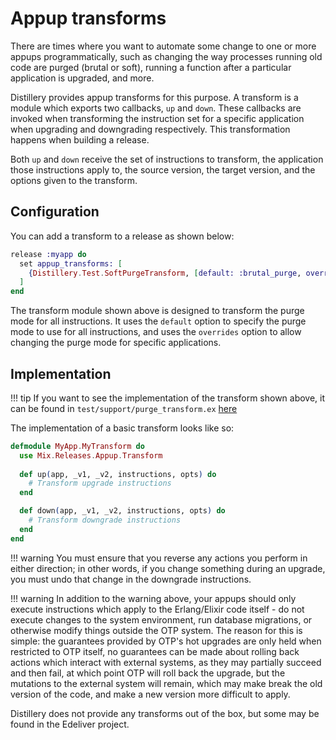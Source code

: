 # Appup transforms

There are times where you want to automate some change to one or more appups
programmatically, such as changing the way processes running old code are purged
(brutal or soft), running a function after a particular application is upgraded,
and more.

Distillery provides appup transforms for this purpose. A transform is a module
which exports two callbacks, `up` and `down`. These callbacks are invoked when
transforming the instruction set for a specific application when upgrading and
downgrading respectively. This transformation happens when building a release.

Both `up` and `down` receive the set of instructions to transform, the application
those instructions apply to, the source version, the target version, and the
options given to the transform.

## Configuration

You can add a transform to a release as shown below:

```elixir
release :myapp do
  set appup_transforms: [
    {Distillery.Test.SoftPurgeTransform, [default: :brutal_purge, overrides: [test: :soft_purge]]}
  ]
end
```

The transform module shown above is designed to transform the purge mode for all
instructions. It uses the `default` option to specify the purge mode to use for
all instructions, and uses the `overrides` option to allow changing the purge
mode for specific applications.

## Implementation

!!! tip
    If you want to see the implementation of the transform shown above, it can
    be found in `test/support/purge_transform.ex` [here](https://github.com/bitwalker/distillery)
    
The implementation of a basic transform looks like so:

```elixir
defmodule MyApp.MyTransform do
  use Mix.Releases.Appup.Transform
  
  def up(app, _v1, _v2, instructions, opts) do
    # Transform upgrade instructions
  end

  def down(app, _v1, _v2, instructions, opts) do
    # Transform downgrade instructions
  end
end
```

!!! warning
    You must ensure that you reverse any actions you perform in either
    direction; in other words, if you change something during an upgrade, you
    must undo that change in the downgrade instructions.
    
!!! warning
    In addition to the warning above, your appups should only execute instructions
    which apply to the Erlang/Elixir code itself - do not execute changes to the
    system environment, run database migrations, or otherwise modify things
    outside the OTP system. The reason for this is simple: the guarantees
    provided by OTP's hot upgrades are only held when restricted to OTP itself, 
    no guarantees can be made about rolling back actions which interact with
    external systems, as they may partially succeed and then fail, at which
    point OTP will roll back the upgrade, but the mutations to the external
    system will remain, which may make break the old version of the code, and
    make a new version more difficult to apply.

Distillery does not provide any transforms out of the box, but some may be found
in the Edeliver project.
